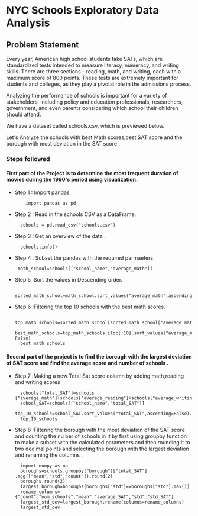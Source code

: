 # NYC Schools Exploratory Data Analysis


## Problem Statement

Every year, American high school students take SATs, which are standardized tests intended to measure literacy, numeracy, and writing skills. There are three sections - reading, math, and writing, each with a maximum score of 800 points. These tests are extremely important for students and colleges, as they play a pivotal role in the admissions process.

Analyzing the performance of schools is important for a variety of stakeholders, including policy and education professionals, researchers, government, and even parents considering which school their children should attend.

We have a dataset called schools.csv, which is previewed below.

Let's Analyze the schools with best Math scores,best SAT score and the borough with most deviation in the SAT score 


### Steps followed 
#### First part of the Project is to determine the most frequent duration of movies during the 1990's period using visualization.
- Step 1 : Import pandas 

          import pandas as pd

- Step 2 : Read in the schools CSV as a DataFrame.

        schools = pd.read_csv("schools.csv")
- Step 3 : Get an overview of the data .

        schools.info()
        
- Step 4 : Subset the pandas with the required parmaeters.

       math_school=schools[["school_name","average_math"]]


- Step 5 :Sort the values in Descending order. 

        sorted_math_school=math_school.sort_values("average_math",ascending=False)
        

- Step 6 :Filtering the top 10 schools with the best math scores. 

        top_math_schools=sorted_math_school[sorted_math_school["average_math"]>=800*0.8]
        best_math_schools=top_math_schools.iloc[:10].sort_values("average_math",ascending= False)
        best_math_schools
#### Second part of the project is to find the borough with the largest deviation of SAT score and find the average score and number of schools .
- Step 7 :Making a new Total Sat score column by adding math,reading and writing scores

        schools["total_SAT"]=schools ["average_math"]+schools["average_reading"]+schools["average_writing"]
        school_SAT=schools[["school_name","total_SAT"]]
        top_10_schools=school_SAT.sort_values("total_SAT",ascending=False).iloc[0:10]
        top_10_schools
- Step 8 :Filtering the borough with the most deviation of the SAT score and counting the nu ber of schools in it by first using groupby function to make a subset with the calculated parameters and then rounding it to two decimal points and selecting the borough with the largest deviation and renaming the columns .

        import numpy as np
        boroughs=schools.groupby("borough")["total_SAT"] .agg(["mean","std","count"]).round(2)
        boroughs.round(2)
        largest_borough=boroughs[boroughs["std"]==boroughs["std"].max()]
        rename_columns={"count":"num_schools","mean":"average_SAT","std":"std_SAT"}
        largest_std_dev=largest_borough.rename(columns=rename_columns)
        largest_std_dev
